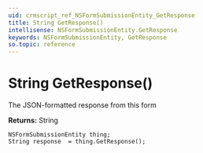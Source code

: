 ```yaml
---
uid: crmscript_ref_NSFormSubmissionEntity_GetResponse
title: String GetResponse()
intellisense: NSFormSubmissionEntity.GetResponse
keywords: NSFormSubmissionEntity, GetResponse
so.topic: reference
---
```


# String GetResponse()

The JSON-formatted response from this form

**Returns:** String

```crmscript
NSFormSubmissionEntity thing;
String response  = thing.GetResponse();
```

